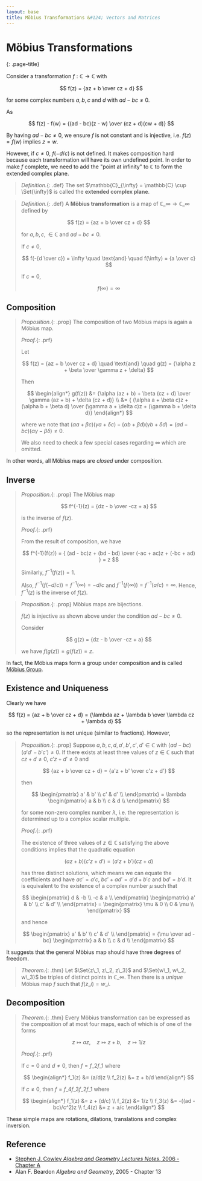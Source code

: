 ```yaml
---
layout: base
title: Möbius Transformations &#124; Vectors and Matrices
---
```


# Möbius Transformations
{: .page-title}

Consider a transformation $f: \mathbb{C} \to \mathbb{C}$ with

$$
f(z) = {az + b \over cz + d}
$$

for some complex numbers $a, b, c$ and $d$ with $ad - bc \not= 0$.

As

$$
f(z) - f(w) = {(ad - bc)(z - w) \over (cz + d)(cw + d)}
$$

By having $ad - bc \not= 0$, we ensure $f$ is not constant and is injective, i.e. $f(z) = f(w)$ implies $z = w$.

However, if $c \not= 0$, $f(-d/c)$ is not defined.
It makes composition hard because each transformation will have its own undefined point.
In order to make $f$ complete, we need to add the "point at infinity" to $\mathbb{C}$ to form the extended complex plane.

> *Definition.*{: .def}
> The set $\mathbb{C}_{\infty} = \mathbb{C} \cup \Set{\infty}$ is called the **extended complex plane**.

> *Definition.*{: .def}
> A **Möbius transformation** is a map of $\mathbb{C}\_\infty \to \mathbb{C}\_\infty$ defined by
>
> $$
  f(z) = {az + b \over cz + d}
  $$
>
> for $a, b, c, \in \mathbb{C}$ and $ad - bc \not= 0$.
>
> If $c \not= 0$,
>
> $$
  f(-{d \over c}) = \infty \quad \text{and} \quad f(\infty) = {a \over c}
  $$
>
> If $c = 0$,
>
> $$
  f(\infty) = \infty
  $$

## Composition

> *Proposition.*{: .prop}
> The composition of two Möbius maps is again a Möbius map.
>
> *Proof.*{: .prf}
>
> Let
>
> $$
  f(z) = {az + b \over cz + d} \quad \text{and} \quad g(z) = {\alpha z + \beta \over \gamma z + \delta}
  $$
>
> Then
>
> $$
  \begin{align*}
  g(f(z)) &= {\alpha (az + b) + \beta (cz + d) \over \gamma (az + b) + \delta (cz + d)} \\
  &= { (\alpha a + \beta c)z + (\alpha b + \beta d) \over (\gamma a + \delta c)z + (\gamma b + \delta d)}
  \end{align*}
  $$
>
> where we note that $(\alpha a + \beta c)(\gamma a + \delta c) - (\alpha b + \beta d)(\gamma b + \delta d) = (ad - bc)(\alpha \gamma - \beta \delta) \not= 0$.
>
> We also need to check a few special cases regarding $\infty$ which are omitted.

In other words, all Möbius maps are _closed_ under composition.

## Inverse

> *Proposition.*{: .prop}
> The Möbius map
>
> $$
  f^{-1}(z) = {dz - b \over -cz + a}
  $$
>
> is the inverse of $f(z)$.
>
> *Proof.*{: .prf}
>
> From the result of composition, we have
>
> $$
  f^{-1}(f(z)) = { (ad - bc)z + (bd - bd) \over (-ac + ac)z + (-bc + ad) } = z
  $$
>
> Similarly, $f^{-1}(f(z)) = 1$.
>
> Also, $f^{-1}(f(-d/c)) = f^{-1}(\infty) = -d/c$ and $f^{-1}(f(\infty)) = f^{-1}(a/c) = \infty$.
> Hence, $f^{-1}(z)$ is the inverse of $f(z)$.

> *Proposition.*{: .prop}
> Möbius maps are bijections.
>
> $f(z)$ is injective as shown above under the condition $ad - bc \not= 0$.
>
> Consider
>
> $$
  g(z) = {dz - b \over -cz + a}
  $$
>
> we have $f(g(z)) = g(f(z)) = z$.

In fact, the Möbius maps form a group under composition and is called [Möbius Group](../groups/mobius-groups.md).

## Existence and Uniqueness

Clearly we have

$$
f(z) = {az + b \over cz + d} = {\lambda az + \lambda b \over \lambda cz + \lambda d}
$$

so the representation is not unique (similar to fractions). However,

> *Proposition.*{: .prop}
> Suppose $a, b, c, d, a', b', c', d' \in \mathbb{C}$ with $(ad - bc)(a'd' - b'c') \not= 0$.
> If there exists at least three values of $z \in \mathbb{C}$ such that $cz + d \not= 0$, $c'z + d' \not= 0$ and
>
> $$
  {az + b \over cz + d} = {a'z + b' \over c'z + d'}
  $$
>
> then
>
> $$
  \begin{pmatrix}
  a' & b' \\
  c' & d' \\
  \end{pmatrix} = \lambda \begin{pmatrix}
  a & b \\
  c & d \\
  \end{pmatrix}
  $$
>
> for some non-zero complex number $\lambda$, i.e. the representation is determined up to a complex scalar multiple.
>
> *Proof.*{: .prf}
>
> The existence of three values of $z \in \mathbb{C}$ satisfying the above conditions implies that the quadratic equation
>
> $$
  (az + b)(c'z + d') = (a'z + b')(cz + d)
  $$
>
> has three distinct solutions, which means we can equate the coefficients and have $ac' = a'c$, $bc' + ad' = a'd + b'c$ and $bd' = b'd$.
> It is equivalent to the existence of a complex number $\mu$ such that
>
> $$
  \begin{pmatrix}
  d & -b \\
  -c & a \\
  \end{pmatrix}
  \begin{pmatrix}
  a' & b' \\
  c' & d' \\
  \end{pmatrix}
  =
  \begin{pmatrix}
  \mu & 0 \\
  0 & \mu \\
  \end{pmatrix}
  $$
>
> and hence
>
> $$
  \begin{pmatrix}
  a' & b' \\
  c' & d' \\
  \end{pmatrix}
  =
  {\mu \over ad - bc}
  \begin{pmatrix}
  a & b \\
  c & d \\
  \end{pmatrix}
  $$

It suggests that the general Möbius map should have three degrees of freedom.

> *Theorem.*{: .thm}
> Let $\Set{z\_1, z\_2, z\_3}$ and $\Set{w\_1, w\_2, w\_3}$ be triples of distinct points in $\mathbb{C}\_\infty$.
> Then there is a _unique_ Möbius map $f$ such that $f(z\_i) = w\_i$.

## Decomposition

> *Theorem.*{: .thm}
> Every Möbius transformation can be expressed as the composition of at most four maps, each of which is of one of the forms
>
> $$
  z \mapsto az, \quad z \mapsto z + b, \quad z \mapsto 1/z
  $$
>
> *Proof.*{: .prf}
>
> If $c = 0$ and $d \not= 0$, then $f = f\_2f\_1$ where
>
> $$
  \begin{align*}
  f_1(z) &= (a/d)z \\
  f_2(z) &= z + b/d
  \end{align*}
  $$
>
> If $c \not= 0$, then $f = f\_4f\_3f\_2f\_1$ where
>
> $$
  \begin{align*}
  f_1(z) &= z + (d/c) \\
  f_2(z) &= 1/z \\
  f_3(z) &= -((ad - bc)/c^2)z \\
  f_4(z) &= z + a/c
  \end{align*}
  $$

These simple maps are rotations, dilations, translations and complex inversion.

## Reference

* [Stephen J. Cowley _Algebra and Geometry Lectures Notes_, 2006 - Chapter A](https://www.damtp.cam.ac.uk/user/sjc1/teaching/AandG/notes.pdf)
* Alan F. Beardon _Algebra and Geometry_, 2005 - Chapter 13

